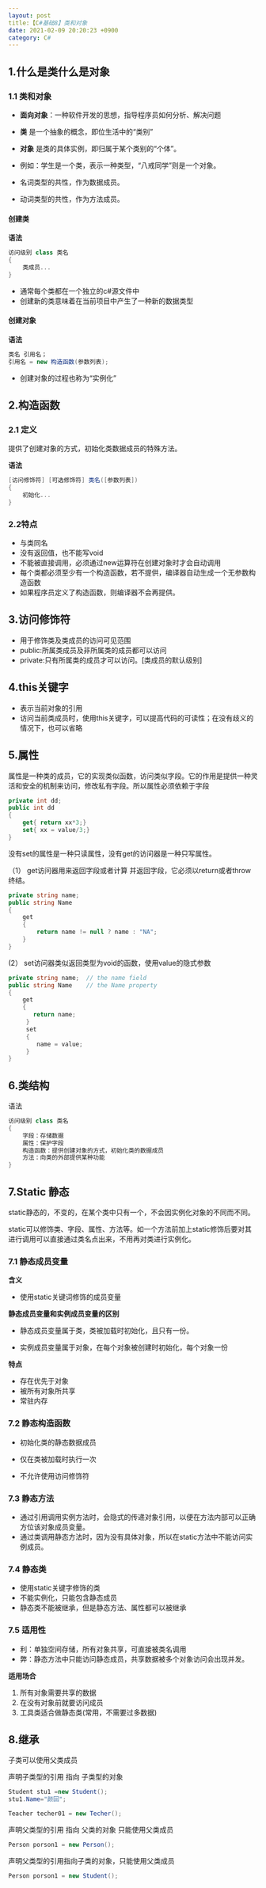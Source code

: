 ```yaml
---
layout: post
title:【C#基础8】类和对象
date: 2021-02-09 20:20:23 +0900
category: C#
---
```




## 1.什么是类什么是对象

### 1.1 类和对象

- **面向对象**：一种软件开发的思想，指导程序员如何分析、解决问题

- **类**  是一个抽象的概念，即位生活中的“类别”

- **对象** 是类的具体实例，即归属于某个类别的“个体”。

- 例如：学生是一个类，表示一种类型，“八戒同学”则是一个对象。

- 名词类型的共性，作为数据成员。

- 动词类型的共性，作为方法成员。

####  创建类

**语法**

```c#
访问级别 class 类名
{
    类成员...
}
```

- 通常每个类都在一个独立的c#源文件中
- 创建新的类意味着在当前项目中产生了一种新的数据类型

#### 创建对象

**语法**

```c#
类名 引用名；
引用名 = new 构造函数(参数列表);   
```

- 创建对象的过程也称为“实例化”

## 2.构造函数

### 2.1 定义

提供了创建对象的方式，初始化类数据成员的特殊方法。

**语法**

```c#
[访问修饰符] [可选修饰符] 类名([参数列表])
{
    初始化...
}
```

### 2.2特点

- 与类同名
- 没有返回值，也不能写void
- 不能被直接调用，必须通过new运算符在创建对象时才会自动调用
- 每个类都必须至少有一个构造函数，若不提供，编译器自动生成一个无参数构造函数
- 如果程序员定义了构造函数，则编译器不会再提供。

## 3.访问修饰符

- 用于修饰类及类成员的访问可见范围
- public:所属类成员及非所属类的成员都可以访问
- private:只有所属类的成员才可以访问。[类成员的默认级别]

## 4.this关键字

- 表示当前对象的引用
- 访问当前类成员时，使用this关键字，可以提高代码的可读性；在没有歧义的情况下，也可以省略

## 5.属性

属性是一种类的成员，它的实现类似函数，访问类似字段。它的作用是提供一种灵活和安全的机制来访问，修改私有字段。所以属性必须依赖于字段

```c#
private int dd;  
public int dd  
{  
    get{ return xx*3;}  
    set{ xx = value/3;}  
}  
```

没有set的属性是一种只读属性，没有get的访问器是一种只写属性。

（1） get访问器用来返回字段或者计算 并返回字段，它必须以return或者throw终结。

```c#
private string name; 
public string Name 
{ 
    get 
    { 
        return name != null ? name : "NA"; 
    } 
} 
```

(2） set访问器类似返回类型为void的函数，使用value的隐式参数

```c#
private string name;  // the name field 
public string Name    // the Name property 
{ 
    get 
    { 
       return name; 
     } 
     set 
     { 
        name = value; 
     } 
}
```



## 6.类结构

语法

```c#
访问级别 class 类名
{
    字段：存储数据
    属性：保护字段
    构造函数：提供创建对象的方式，初始化类的数据成员
    方法：向类的外部提供某种功能
}
```



## 7.Static 静态

static静态的，不变的，在某个类中只有一个，不会因实例化对象的不同而不同。

static可以修饰类、字段、属性、方法等。如一个方法前加上static修饰后要对其进行调用可以直接通过类名点出来，不用再对类进行实例化。

### 7.1 静态成员变量

**含义**

- 使用static关键词修饰的成员变量

**静态成员变量和实例成员变量的区别**

- 静态成员变量属于类，类被加载时初始化，且只有一份。

- 实例成员变量属于对象，在每个对象被创建时初始化，每个对象一份

**特点**

- 存在优先于对象
- 被所有对象所共享
- 常驻内存

### 7.2 静态构造函数

- 初始化类的静态数据成员

- 仅在类被加载时执行一次

- 不允许使用访问修饰符

### 7.3 静态方法

- 通过引用调用实例方法时，会隐式的传递对象引用，以便在方法内部可以正确方位该对象成员变量。
- 通过类调用静态方法时，因为没有具体对象，所以在static方法中不能访问实例成员。

### 7.4 静态类

- 使用static关键字修饰的类
- 不能实例化，只能包含静态成员
- 静态类不能被继承，但是静态方法、属性都可以被继承

### 7.5 适用性

- 利：单独空间存储，所有对象共享，可直接被类名调用
- 弊：静态方法中只能访问静态成员，共享数据被多个对象访问会出现并发。

**适用场合**

1. 所有对象需要共享的数据
2. 在没有对象前就要访问成员
3. 工具类适合做静态类(常用，不需要过多数据)

## 8.继承

子类可以使用父类成员

声明子类型的引用 指向 子类型的对象

```c#
Student stu1 =new Student();
stu1.Name="颜回";

Teacher techer01 = new Techer();
```

声明父类型的引用 指向 父类的对象 只能使用父类成员

```c#
Person porson1 = new Person();
```

声明父类型的引用指向子类的对象，只能使用父类成员

```c#
Person porson1 = new Student();
```

